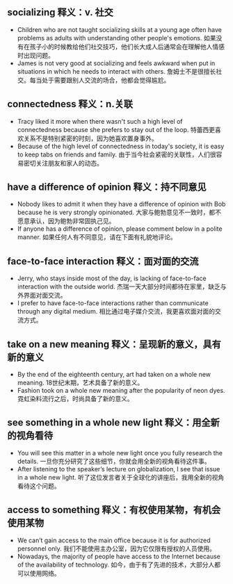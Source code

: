 ## socializing 释义：v. 社交
* Children who are not taught socializing skills at a young age often have problems as adults with understanding other people's emotions. 如果没有在孩子小的时候教给他们社交技巧，他们长大成人后通常会在理解他人情感时出现问题。
* James is not very good at socializing and feels awkward when put in situations in which he needs to interact with others. 詹姆士不是很擅长社交。每当处于需要跟别人交流的场合，他都会觉得尴尬。

## connectedness 释义：n.关联
* Tracy liked it more when there wasn't such a high level of connectedness because she prefers to stay out of the loop. 特蕾西更喜欢关系不是特别紧密的时刻，因为她喜欢置身事外。
* Because of the high level of connectedness in today's society, it is easy to keep tabs on friends and family. 由于当今社会紧密的关联性，人们很容易密切关注朋友和家人的动态。

## have a difference of opinion 释义：持不同意见
* Nobody likes to admit it when they have a difference of opinion with Bob because he is very strongly opinionated. 大家与鲍勃意见不一致时，都不愿意承认，因为鲍勃非常固执己见。
* If anyone has a difference of opinion, please comment below in a polite manner. 如果任何人有不同意见，请在下面有礼貌地评论。

## face-to-face interaction 释义：面对面的交流
* Jerry, who stays inside most of the day, is lacking of face-to-face interaction with the outside world. 杰瑞一天大部分时间都待在家里，缺乏与外界面对面交流。
* I prefer to have face-to-face interactions rather than communicate through any digital medium. 相比通过电子媒介交流，我更喜欢面对面的交流方式。

## take on a new meaning 释义：呈现新的意义，具有新的意义
* By the end of the eighteenth century, art had taken on a whole new meaning. 18世纪末期，艺术具备了新的意义。
* Fashion took on a whole new meaning after the popularity of neon dyes. 霓虹染料流行之后，时尚具备了新的意义。

## see something in a whole new light  释义：用全新的视角看待
* You will see this matter in a whole new light once you fully research the details. 一旦你充分研究了这些细节，你就会用全新的视角看待这件事。
* After listening to the speaker’s lecture on globalization, I see that issue in a whole new light. 听了这位发言者关于全球化的讲座后，我用全新的视角看待这个问题。

## access to something  释义：有权使用某物，有机会使用某物
* We can’t gain access to the main office because it is for authorized personnel only. 我们不能使用主办公室，因为它仅限有授权的人员使用。
* Nowadays, the majority of people have access to the Internet because of the availability of technology. 如今，由于有了先进的技术，大部分人都可以使用网络。

